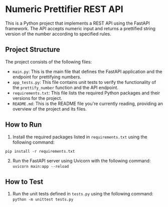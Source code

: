 # Numeric Prettifier REST API
This is a Python project that implements a REST API using the FastAPI framework.
The API accepts numeric input and returns a prettified string version of the number according to specified rules.


## Project Structure

The project consists of the following files:

- `main.py`: This is the main file that defines the FastAPI application and the endpoint for prettifying numbers.
- `app_tests.py`: This file contains unit tests to verify the functionality of the `prettify_number` function and the API endpoint.
- `requirements.txt`: This file lists the required Python packages and their versions for the project.
- `README.md`: This is the README file you're currently reading, providing an overview of the project and its files.


## How to Run

1. Install the required packages listed in `requirements.txt` using the following command:
```
pip install -r requirements.txt
```

2. Run the FastAPI server using Uvicorn with the following command:
```uvicorn main:app --reload```


## How to Test

1. Run the unit tests defined in `tests.py` using the following command:
```python -m unittest tests.py```
